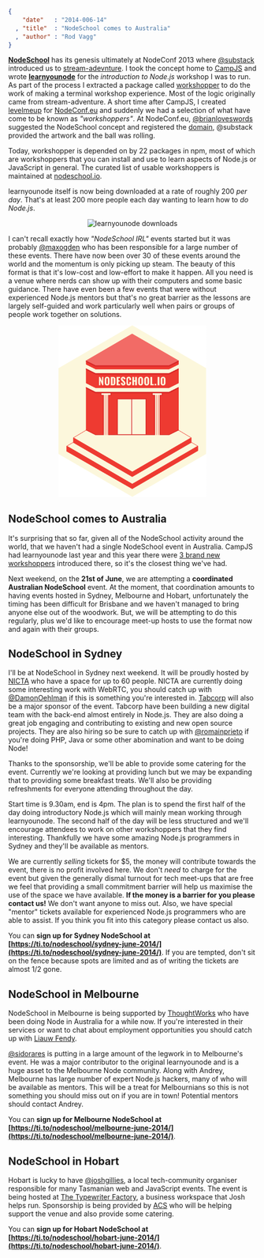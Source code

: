 ```json
{
    "date"   : "2014-006-14"
  , "title"  : "NodeSchool comes to Australia"
  , "author" : "Rod Vagg"
}
```

**[NodeSchool](http://nodeschool.io)** has its genesis ultimately at NodeConf 2013 where [@substack](https://twitter.com/substack) introduced us to [stream-adevnture](https://github.com/substack/stream-adventure). I took the concept home to [CampJS](http://campjs.com/) and wrote **[learnyounode](https://github.com/rvagg/learnyounode/)** for the *introduction to Node.js* workshop I was to run. As part of the process I extracted a package called [workshopper](https://github.com/rvagg/workshopper) to do the work of making a terminal workshop experience. Most of the logic originally came from stream-adventure. A short time after CampJS, I created [levelmeup](https://github.com/rvagg/levelmeup) for [NodeConf.eu](http://nodeconf.eu/) and suddenly we had a selection of what have come to be known as *"workshoppers"*. At NodeConf.eu, [@brianloveswords](https://twitter.com/brianloveswords) suggested the NodeSchool concept and registered the [domain](http://nodeschool.io), @substack provided the artwork and the ball was rolling.

Today, workshopper is depended on by 22 packages in npm, most of which are workshoppers that you can install and use to learn aspects of Node.js or JavaScript in general. The curated list of usable workshoppers is maintained at [nodeschool.io](http://nodeschool.io).

learnyounode itself is now being downloaded at a rate of roughly 200 *per day*. That's at least 200 more people each day wanting to learn how to *do Node.js*.

<div style="margin: 0 auto; text-align: center;">

![learnyounode downloads](https://nodei.co/npm-dl/learnyounode.png?months=6)

</div>

I can't recall exactly how *"NodeSchool IRL"* events started but it was probably [@maxogden](http://twitter.com/maxogden) who has been responsible for a large number of these events. There have now been over 30 of these events around the world and the momentum is only picking up steam. The beauty of this format is that it's low-cost and low-effort to make it happen. All you need is a venue where nerds can show up with their computers and some basic guidance. There have even been a few events that were without experienced Node.js mentors but that's no great barrier as the lessons are largely self-guided and work particularly well when pairs or groups of people work together on solutions.

<div style="margin: 0 auto; text-align: center;">

<img src="https://raw.githubusercontent.com/nodeschool/nodeschool.github.io/master/images/nodeschool-hex.png" style="width: 300px;">

</div>

## NodeSchool comes to Australia

It's surprising that so far, given all of the NodeSchool activity around the world, that we haven't had a single NodeSchool event in Australia. CampJS had learnyounode last year and this year there were [3 brand new workshoppers](https://github.com/nodeschool/discussions/issues/323) introduced there, so it's the closest thing we've had.

Next weekend, on the **21st of June**, we are attempting a **coordinated Australian NodeSchool** event. At the moment, that coordination amounts to having events hosted in Sydney, Melbourne and Hobart, unfortunately the timing has been difficult for Brisbane and we haven't managed to bring anyone else out of the woodwork. But, we will be attempting to do this regularly, plus we'd like to encourage meet-up hosts to use the format now and again with their groups.

## NodeSchool in Sydney

I'll be at NodeSchool in Sydney next weekend. It will be proudly hosted by [NICTA](http://nicta.com.au/) who have a space for up to 60 people. NICTA are currently doing some interesting work with WebRTC, you should catch up with [@DamonOehlman](https://twitter.com/DamonOehlman) if this is something you're interested in. [Tabcorp](https://www.tabcorp.com.au/) will also be a major sponsor of the event. Tabcorp have been building a new digital team with the back-end almost entirely in Node.js. They are also doing a great job engaging and contributing to existing and new open source projects. They are also hiring so be sure to catch up with [@romainprieto](https://twitter.com/romainprieto) if you're doing PHP, Java or some other abomination and want to be doing Node!

Thanks to the sponsorship, we'll be able to provide some catering for the event. Currently we're looking at providing lunch but we may be expanding that to providing some breakfast treats. We'll also be providing refreshments for everyone attending throughout the day.

Start time is 9.30am, end is 4pm. The plan is to spend the first half of the day doing introductory Node.js which will mainly mean working through learnyounode. The second half of the day will be less structured and we'll encourage attendees to work on other workshoppers that they find interesting. Thankfully we have some amazing Node.js programmers in Sydney and they'll be available as mentors.

We are currently *selling* tickets for $5, the money will contribute towards the event, there is no profit involved here. We don't *need* to charge for the event but given the generally dismal turnout for tech meet-ups that are free we feel that providing a small commitment barrier will help us maximise the use of the space we have available. **If the money is a barrier for you please contact us!** We don't want anyone to miss out. Also, we have special "mentor" tickets available for experienced Node.js programmers who are able to assist. If you think you fit into this category please contact us also.

You can **sign up for Sydney NodeSchool at [https://ti.to/nodeschool/sydney-june-2014/](https://ti.to/nodeschool/sydney-june-2014/)**. If you are tempted, don't sit on the fence because spots are limited and as of writing the tickets are almost 1/2 gone.

## NodeSchool in Melbourne

NodeSchool in Melbourne is being supported by [ThoughtWorks](http://www.thoughtworks.com/) who have been doing Node in Australia for a while now. If you're interested in their services or want to chat about employment opportunities you should catch up with [Liauw Fendy](https://github.com/lfendy).

[@sidorares](https://twitter.com/sidorares) is putting in a large amount of the legwork in to Melbourne's event. He was a major contributor to the original learnyounode and is a huge asset to the Melbourne Node community. Along with Andrey, Melbourne has large number of expert Node.js hackers, many of who will be available as mentors. This will be a treat for Melbournians so this is not something you should miss out on if you are in town! Potential mentors should contact Andrey.

You can **sign up for Melbourne NodeSchool at [https://ti.to/nodeschool/melbourne-june-2014/](https://ti.to/nodeschool/melbourne-june-2014/)**.

## NodeSchool in Hobart

Hobart is lucky to have [@joshgillies](http://joshgilli.es/), a local tech-community organiser responsible for many Tasmanian web and JavaScript events. The event is being hosted at [The Typewriter Factory](http://typewriterfactory.com/), a business workspace that Josh helps run. Sponsorship is being provided by [ACS](http://www.acs.org.au/) who will be helping support the venue and also provide some catering.

You can **sign up for Hobart NodeSchool at [https://ti.to/nodeschool/hobart-june-2014/](https://ti.to/nodeschool/hobart-june-2014/)**.
